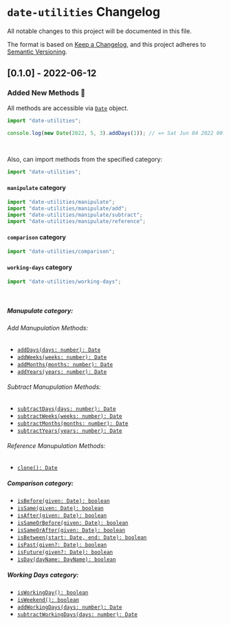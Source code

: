# `date-utilities` Changelog

All notable changes to this project will be documented in this file.

The format is based on [Keep a Changelog](https://keepachangelog.com/en/1.0.0/),
and this project adheres to [Semantic Versioning](https://semver.org/spec/v2.0.0.html).

## [0.1.0] - 2022-06-12

### Added New Methods 🎉

All methods are accessible via [`Date`](https://developer.mozilla.org/en-US/docs/Web/JavaScript/Reference/Global_Objects/Date) object.

```ts
import "date-utilities";

console.log(new Date(2022, 5, 3).addDays(1)); // => Sat Jun 04 2022 00:00:00 GMT+0300 (GMT+03:00)
```

<br/>

Also, can import methods from the specified category:

```ts
import "date-utilities";
```

#### `manipulate` category

```ts
import "date-utilities/manipulate";
import "date-utilities/manipulate/add";
import "date-utilities/manipulate/subtract";
import "date-utilities/manipulate/reference";
```

#### `comparison` category

```ts
import "date-utilities/comparison";
```

#### `working-days` category

```ts
import "date-utilities/working-days";
```

<br/>

##### Manupulate category:

###### Add Manupulation Methods:

- [`addDays(days: number): Date`]()
- [`addWeeks(weeks: number): Date`]()
- [`addMonths(months: number): Date`]()
- [`addYears(years: number): Date`]()

###### Subtract Manupulation Methods:

- [`subtractDays(days: number): Date`]()
- [`subtractWeeks(weeks: number): Date`]()
- [`subtractMonths(months: number): Date`]()
- [`subtractYears(years: number): Date`]()

###### Reference Manupulation Methods:

- [`clone(): Date`]()

##### Comparison category:

- [`isBefore(given: Date): boolean`]()
- [`isSame(given: Date): boolean`]()
- [`isAfter(given: Date): boolean`]()
- [`isSameOrBefore(given: Date): boolean`]()
- [`isSameOrAfter(given: Date): boolean`]()
- [`isBetween(start: Date, end: Date): boolean`]()
- [`isPast(given?: Date): boolean`]()
- [`isFuture(given?: Date): boolean`]()
- [`isDay(dayName: DayName): boolean`]()

##### Working Days category:

- [`isWorkingDay(): boolean`]()
- [`isWeekend(): boolean`]()
- [`addWorkingDays(days: number): Date`]()
- [`subtractWorkingDays(days: number): Date`]()

